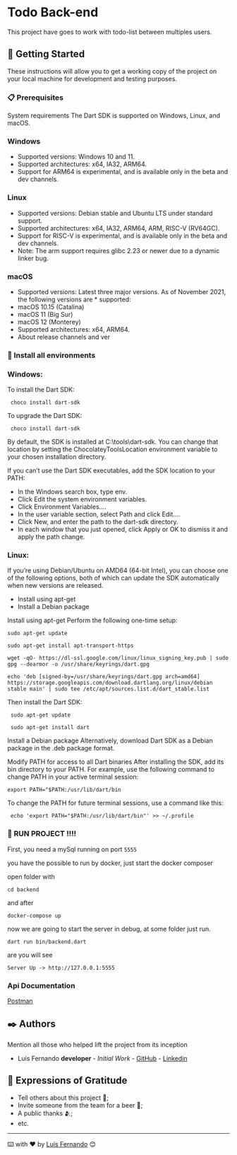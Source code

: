 # Todo Back-end

This project have goes to work with todo-list between multiples users.

## 🚀 Getting Started

These instructions will allow you to get a working copy of the project on your local machine for development and testing purposes.

### 📋 Prerequisites

System requirements
The Dart SDK is supported on Windows, Linux, and macOS.

### Windows
* Supported versions: Windows 10 and 11.
* Supported architectures: x64, IA32, ARM64.
* Support for ARM64 is experimental, and is available only in the beta and dev channels.
 ### Linux
* Supported versions: Debian stable and Ubuntu LTS under standard support.
* Supported architectures: x64, IA32, ARM64, ARM, RISC-V (RV64GC).
* Support for RISC-V is experimental, and is available only in the beta and dev channels.
* Note: The arm support requires glibc 2.23 or newer due to a dynamic linker bug.

 ### macOS
* Supported versions: Latest three major versions. As of November 2021, the following versions are * supported:
* macOS 10.15 (Catalina)
* macOS 11 (Big Sur)
* macOS 12 (Monterey)
* Supported architectures: x64, ARM64.
* About release channels and ver



### 🔧 Install all environments
### Windows:

To install the Dart SDK:
```
 choco install dart-sdk
```

To upgrade the Dart SDK:
```
 choco install dart-sdk
```


By default, the SDK is installed at C:\tools\dart-sdk. You can change that location by setting the ChocolateyToolsLocation environment variable to your chosen installation directory.

If you can’t use the Dart SDK executables, add the SDK location to your PATH:

* In the Windows search box, type env.
* Click Edit the system environment variables.
* Click Environment Variables….
* In the user variable section, select Path and click Edit….
* Click New, and enter the path to the dart-sdk directory.
* In each window that you just opened, click Apply or OK to dismiss it and apply the path change.



### Linux:



If you’re using Debian/Ubuntu on AMD64 (64-bit Intel), you can choose one of the following options, both of which can update the SDK automatically when new versions are released.


* Install using apt-get
* Install a Debian package

Install using apt-get
Perform the following one-time setup:

```
sudo apt-get update

sudo apt-get install apt-transport-https

wget -qO- https://dl-ssl.google.com/linux/linux_signing_key.pub | sudo gpg --dearmor -o /usr/share/keyrings/dart.gpg

echo 'deb [signed-by=/usr/share/keyrings/dart.gpg arch=amd64] https://storage.googleapis.com/download.dartlang.org/linux/debian stable main' | sudo tee /etc/apt/sources.list.d/dart_stable.list

```

Then install the Dart SDK:


```
 sudo apt-get update

 sudo apt-get install dart
```

Install a Debian package
Alternatively, download Dart SDK as a Debian package in the .deb package format.

Modify PATH for access to all Dart binaries
After installing the SDK, add its bin directory to your PATH. For example, use the following command to change PATH in your active terminal session:

``` 
export PATH="$PATH:/usr/lib/dart/bin
```


To change the PATH for future terminal sessions, use a command like this:

```
 echo 'export PATH="$PATH:/usr/lib/dart/bin"' >> ~/.profile
```




### 🚀 RUN PROJECT !!!!

First, you need a mySql running on port ```5555```

you have the possible to run by docker, just start the docker composer

open folder with
```
cd backend
```

and after

```
docker-compose up
```

now we are going to start the server in debug, at some folder just run.

```
dart run bin/backend.dart
```

are you will see

```
Server Up -> http://127.0.0.1:5555
```


### Api Documentation


[Postman](https://documenter.getpostman.com/view/4907684/2s7YYpdjtL)



## ✒️ Authors

Mention all those who helped lift the project from its inception

* Luís Fernando **developer** - *Initial Work* - [GitHub](https://github.com/munhozfontana) - [Linkedin](https://www.linkedin.com/in/luis-fernando-munhoz-fontana-neto-652aa88a/)


## 🎁 Expressions of Gratitude

* Tell others about this project 📢;
* Invite someone from the team for a beer 🍺;
* A public thanks 🫂;
* etc.


---
⌨️ with ❤️ by [Luís Fernando](https://gist.github.com/munhozfontana) 😊